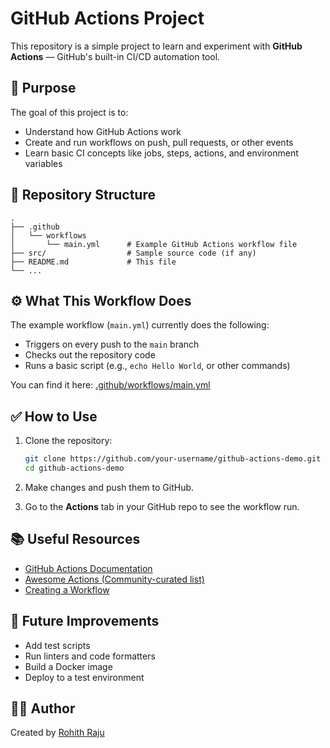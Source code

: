 # GitHub Actions Project

This repository is a simple project to learn and experiment with **GitHub Actions** — GitHub's built-in CI/CD automation tool.

## 🚀 Purpose

The goal of this project is to:

* Understand how GitHub Actions work
* Create and run workflows on push, pull requests, or other events
* Learn basic CI concepts like jobs, steps, actions, and environment variables

## 📁 Repository Structure

```
.
├── .github
│   └── workflows
│       └── main.yml      # Example GitHub Actions workflow file
├── src/                  # Sample source code (if any)
├── README.md             # This file
└── ...
```

## ⚙️ What This Workflow Does

The example workflow (`main.yml`) currently does the following:

* Triggers on every push to the `main` branch
* Checks out the repository code
* Runs a basic script (e.g., `echo Hello World`, or other commands)

You can find it here: [.github/workflows/main.yml](.github/workflows/main.yml)

## ✅ How to Use

1. Clone the repository:

   ```bash
   git clone https://github.com/your-username/github-actions-demo.git
   cd github-actions-demo
   ```

2. Make changes and push them to GitHub.

3. Go to the **Actions** tab in your GitHub repo to see the workflow run.

## 📚 Useful Resources

* [GitHub Actions Documentation](https://docs.github.com/en/actions)
* [Awesome Actions (Community-curated list)](https://github.com/sdras/awesome-actions)
* [Creating a Workflow](https://docs.github.com/en/actions/using-workflows)

## 🚰 Future Improvements

* Add test scripts
* Run linters and code formatters
* Build a Docker image
* Deploy to a test environment

## 🧑‍💻 Author
Created by [Rohith Raju](https://github.com/DexRoku)

